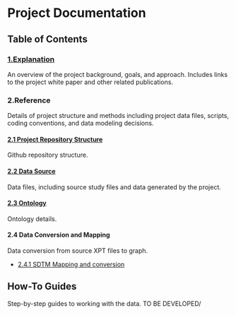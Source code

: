 
Project Documentation
=====================

Table of Contents
----------------

### [1.Explanation](Explanation.md)

An overview of the project background, goals, and approach. Includes links to the project white paper and other related publications.

### 2.Reference

Details of project structure and methods including project data files, scripts, coding conventions, and data modeling decisions.

#### [2.1 Project Repository Structure](Repository-Ref.md)

Github repository structure.

#### [2.2 Data Source](DataSource-Ref.md)

Data files, including source study files and data generated by the project.

#### [2.3 Ontology](Ontology-Ref.md)

Ontology details.

#### 2.4 Data Conversion and Mapping

Data conversion from source XPT files to graph. 

* [2.4.1 SDTM Mapping and conversion](DataMappingAndConversion.md)

How-To Guides
---------------------

Step-by-step guides to working with the data.  TO BE DEVELOPED/

